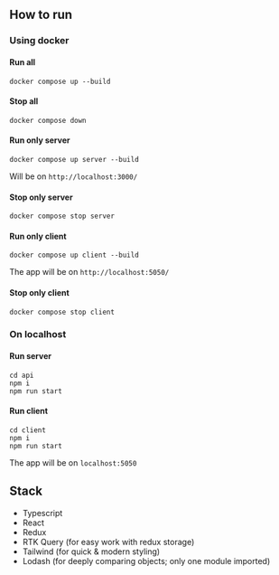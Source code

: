 ## How to run

### Using docker
#### Run all
```
docker compose up --build
```

#### Stop all
```
docker compose down
```

#### Run only server
```
docker compose up server --build
```

Will be on `http://localhost:3000/`

#### Stop only server
```
docker compose stop server
```

#### Run only client
```
docker compose up client --build
```
The app will be on `http://localhost:5050/`

#### Stop only client
```
docker compose stop client
```

### On localhost

#### Run server
```
cd api
npm i
npm run start
```

#### Run client
```
cd client
npm i
npm run start
```

The app will be on `localhost:5050`

## Stack
- Typescript
- React
- Redux
- RTK Query (for easy work with redux storage)
- Tailwind (for quick & modern styling)
- Lodash (for deeply comparing objects; only one module imported)